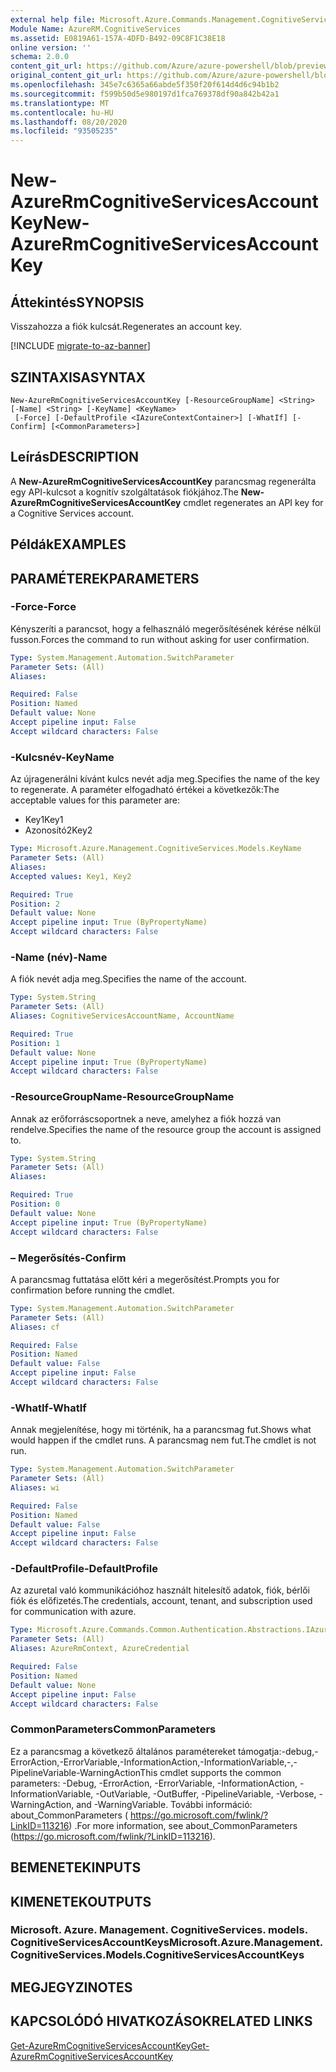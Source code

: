 ```yaml
---
external help file: Microsoft.Azure.Commands.Management.CognitiveServices.dll-Help.xml
Module Name: AzureRM.CognitiveServices
ms.assetid: E0819A61-157A-4DFD-B492-09C8F1C38E18
online version: ''
schema: 2.0.0
content_git_url: https://github.com/Azure/azure-powershell/blob/preview/src/ResourceManager/CognitiveServices/Commands.Management.CognitiveServices/help/New-AzureRmCognitiveServicesAccountKey.md
original_content_git_url: https://github.com/Azure/azure-powershell/blob/preview/src/ResourceManager/CognitiveServices/Commands.Management.CognitiveServices/help/New-AzureRmCognitiveServicesAccountKey.md
ms.openlocfilehash: 345e7c6365a66abde5f350f20f614d4d6c94b1b2
ms.sourcegitcommit: f599b50d5e980197d1fca769378df90a842b42a1
ms.translationtype: MT
ms.contentlocale: hu-HU
ms.lasthandoff: 08/20/2020
ms.locfileid: "93505235"
---
```

# <span data-ttu-id="63253-101">New-AzureRmCognitiveServicesAccountKey</span><span class="sxs-lookup"><span data-stu-id="63253-101">New-AzureRmCognitiveServicesAccountKey</span></span>

## <span data-ttu-id="63253-102">Áttekintés</span><span class="sxs-lookup"><span data-stu-id="63253-102">SYNOPSIS</span></span>
<span data-ttu-id="63253-103">Visszahozza a fiók kulcsát.</span><span class="sxs-lookup"><span data-stu-id="63253-103">Regenerates an account key.</span></span>

[!INCLUDE [migrate-to-az-banner](../../includes/migrate-to-az-banner.md)]

## <span data-ttu-id="63253-104">SZINTAXISA</span><span class="sxs-lookup"><span data-stu-id="63253-104">SYNTAX</span></span>

```
New-AzureRmCognitiveServicesAccountKey [-ResourceGroupName] <String> [-Name] <String> [-KeyName] <KeyName>
 [-Force] [-DefaultProfile <IAzureContextContainer>] [-WhatIf] [-Confirm] [<CommonParameters>]
```

## <span data-ttu-id="63253-105">Leírás</span><span class="sxs-lookup"><span data-stu-id="63253-105">DESCRIPTION</span></span>
<span data-ttu-id="63253-106">A **New-AzureRmCognitiveServicesAccountKey** parancsmag regenerálta egy API-kulcsot a kognitív szolgáltatások fiókjához.</span><span class="sxs-lookup"><span data-stu-id="63253-106">The **New-AzureRmCognitiveServicesAccountKey** cmdlet regenerates an API key for a Cognitive Services account.</span></span>

## <span data-ttu-id="63253-107">Példák</span><span class="sxs-lookup"><span data-stu-id="63253-107">EXAMPLES</span></span>

## <span data-ttu-id="63253-108">PARAMÉTEREK</span><span class="sxs-lookup"><span data-stu-id="63253-108">PARAMETERS</span></span>

### <span data-ttu-id="63253-109">-Force</span><span class="sxs-lookup"><span data-stu-id="63253-109">-Force</span></span>
<span data-ttu-id="63253-110">Kényszeríti a parancsot, hogy a felhasználó megerősítésének kérése nélkül fusson.</span><span class="sxs-lookup"><span data-stu-id="63253-110">Forces the command to run without asking for user confirmation.</span></span>

```yaml
Type: System.Management.Automation.SwitchParameter
Parameter Sets: (All)
Aliases: 

Required: False
Position: Named
Default value: None
Accept pipeline input: False
Accept wildcard characters: False
```

### <span data-ttu-id="63253-111">-Kulcsnév</span><span class="sxs-lookup"><span data-stu-id="63253-111">-KeyName</span></span>
<span data-ttu-id="63253-112">Az újragenerálni kívánt kulcs nevét adja meg.</span><span class="sxs-lookup"><span data-stu-id="63253-112">Specifies the name of the key to regenerate.</span></span>
<span data-ttu-id="63253-113">A paraméter elfogadható értékei a következők:</span><span class="sxs-lookup"><span data-stu-id="63253-113">The acceptable values for this parameter are:</span></span>

- <span data-ttu-id="63253-114">Key1</span><span class="sxs-lookup"><span data-stu-id="63253-114">Key1</span></span>
- <span data-ttu-id="63253-115">Azonosító2</span><span class="sxs-lookup"><span data-stu-id="63253-115">Key2</span></span>

```yaml
Type: Microsoft.Azure.Management.CognitiveServices.Models.KeyName
Parameter Sets: (All)
Aliases: 
Accepted values: Key1, Key2

Required: True
Position: 2
Default value: None
Accept pipeline input: True (ByPropertyName)
Accept wildcard characters: False
```

### <span data-ttu-id="63253-116">-Name (név)</span><span class="sxs-lookup"><span data-stu-id="63253-116">-Name</span></span>
<span data-ttu-id="63253-117">A fiók nevét adja meg.</span><span class="sxs-lookup"><span data-stu-id="63253-117">Specifies the name of the account.</span></span>

```yaml
Type: System.String
Parameter Sets: (All)
Aliases: CognitiveServicesAccountName, AccountName

Required: True
Position: 1
Default value: None
Accept pipeline input: True (ByPropertyName)
Accept wildcard characters: False
```

### <span data-ttu-id="63253-118">-ResourceGroupName</span><span class="sxs-lookup"><span data-stu-id="63253-118">-ResourceGroupName</span></span>
<span data-ttu-id="63253-119">Annak az erőforráscsoportnek a neve, amelyhez a fiók hozzá van rendelve.</span><span class="sxs-lookup"><span data-stu-id="63253-119">Specifies the name of the resource group the account is assigned to.</span></span>

```yaml
Type: System.String
Parameter Sets: (All)
Aliases: 

Required: True
Position: 0
Default value: None
Accept pipeline input: True (ByPropertyName)
Accept wildcard characters: False
```

### <span data-ttu-id="63253-120">– Megerősítés</span><span class="sxs-lookup"><span data-stu-id="63253-120">-Confirm</span></span>
<span data-ttu-id="63253-121">A parancsmag futtatása előtt kéri a megerősítést.</span><span class="sxs-lookup"><span data-stu-id="63253-121">Prompts you for confirmation before running the cmdlet.</span></span>

```yaml
Type: System.Management.Automation.SwitchParameter
Parameter Sets: (All)
Aliases: cf

Required: False
Position: Named
Default value: False
Accept pipeline input: False
Accept wildcard characters: False
```

### <span data-ttu-id="63253-122">-WhatIf</span><span class="sxs-lookup"><span data-stu-id="63253-122">-WhatIf</span></span>
<span data-ttu-id="63253-123">Annak megjelenítése, hogy mi történik, ha a parancsmag fut.</span><span class="sxs-lookup"><span data-stu-id="63253-123">Shows what would happen if the cmdlet runs.</span></span>
<span data-ttu-id="63253-124">A parancsmag nem fut.</span><span class="sxs-lookup"><span data-stu-id="63253-124">The cmdlet is not run.</span></span>

```yaml
Type: System.Management.Automation.SwitchParameter
Parameter Sets: (All)
Aliases: wi

Required: False
Position: Named
Default value: False
Accept pipeline input: False
Accept wildcard characters: False
```

### <span data-ttu-id="63253-125">-DefaultProfile</span><span class="sxs-lookup"><span data-stu-id="63253-125">-DefaultProfile</span></span>
<span data-ttu-id="63253-126">Az azuretal való kommunikációhoz használt hitelesítő adatok, fiók, bérlői fiók és előfizetés.</span><span class="sxs-lookup"><span data-stu-id="63253-126">The credentials, account, tenant, and subscription used for communication with azure.</span></span>

```yaml
Type: Microsoft.Azure.Commands.Common.Authentication.Abstractions.IAzureContextContainer
Parameter Sets: (All)
Aliases: AzureRmContext, AzureCredential

Required: False
Position: Named
Default value: None
Accept pipeline input: False
Accept wildcard characters: False
```

### <span data-ttu-id="63253-127">CommonParameters</span><span class="sxs-lookup"><span data-stu-id="63253-127">CommonParameters</span></span>
<span data-ttu-id="63253-128">Ez a parancsmag a következő általános paramétereket támogatja:-debug,-ErrorAction,-ErrorVariable,-InformationAction,-InformationVariable,-,-PipelineVariable-WarningAction</span><span class="sxs-lookup"><span data-stu-id="63253-128">This cmdlet supports the common parameters: -Debug, -ErrorAction, -ErrorVariable, -InformationAction, -InformationVariable, -OutVariable, -OutBuffer, -PipelineVariable, -Verbose, -WarningAction, and -WarningVariable.</span></span> <span data-ttu-id="63253-129">További információ: about_CommonParameters ( https://go.microsoft.com/fwlink/?LinkID=113216) .</span><span class="sxs-lookup"><span data-stu-id="63253-129">For more information, see about_CommonParameters (https://go.microsoft.com/fwlink/?LinkID=113216).</span></span>

## <span data-ttu-id="63253-130">BEMENETEK</span><span class="sxs-lookup"><span data-stu-id="63253-130">INPUTS</span></span>

## <span data-ttu-id="63253-131">KIMENETEK</span><span class="sxs-lookup"><span data-stu-id="63253-131">OUTPUTS</span></span>

### <span data-ttu-id="63253-132">Microsoft. Azure. Management. CognitiveServices. models. CognitiveServicesAccountKeys</span><span class="sxs-lookup"><span data-stu-id="63253-132">Microsoft.Azure.Management.CognitiveServices.Models.CognitiveServicesAccountKeys</span></span>

## <span data-ttu-id="63253-133">MEGJEGYZI</span><span class="sxs-lookup"><span data-stu-id="63253-133">NOTES</span></span>

## <span data-ttu-id="63253-134">KAPCSOLÓDÓ HIVATKOZÁSOK</span><span class="sxs-lookup"><span data-stu-id="63253-134">RELATED LINKS</span></span>

[<span data-ttu-id="63253-135">Get-AzureRmCognitiveServicesAccountKey</span><span class="sxs-lookup"><span data-stu-id="63253-135">Get-AzureRmCognitiveServicesAccountKey</span></span>](./Get-AzureRmCognitiveServicesAccountKey.md)


